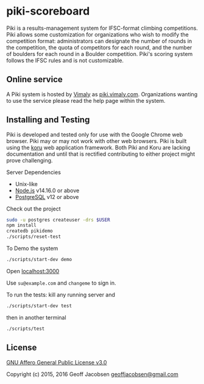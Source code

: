 # piki-scoreboard

Piki is a results-management system for IFSC-format climbing
competitions. Piki allows some customization for organizations who
wish to modify the competition format: administrators can designate
the number of rounds in the competition, the quota of competitors for
each round, and the number of boulders for each round in a Boulder
competition. Piki's scoring system follows the IFSC rules and is not
customizable.

## Online service

A Piki system is hosted by [Vimaly](http://vimaly.com) as
[piki.vimaly.com](https://piki.vimaly.com/). Organizations wanting
to use the service please read the help page within the system.

## Installing and Testing

Piki is developed and tested only for use with the Google Chrome web
browser. Piki may or may not work with other web browsers. Piki is
built using the [koru](https://github.com/jacott/koru) web application
framework. Both Piki and Koru are lacking documentation and until that
is rectified contributing to either project might prove challenging.

Server Dependencies

* Unix-like
* [Node.js](https://nodejs.org/en/) v14.16.0 or above
* [PostgreSQL](http://www.postgresql.org) v12 or above

Check out the project

```sh
sudo -u postgres createuser -drs $USER
npm install
createdb pikidemo
./scripts/reset-test
```

To Demo the system

```sh
./scripts/start-dev demo
```

Open [localhost:3000](http://localost:3000/)

Use `su@example.com` and `changeme` to sign in.


To run the tests: kill any running server and

```sh
./scripts/start-dev test
```

then in another terminal

```sh
./scripts/test
```

## License

[GNU Affero General Public License v3.0](http://www.gnu.org/licenses/agpl.txt)

Copyright (c) 2015, 2016 Geoff Jacobsen <geoffjacobsen@gmail.com>
